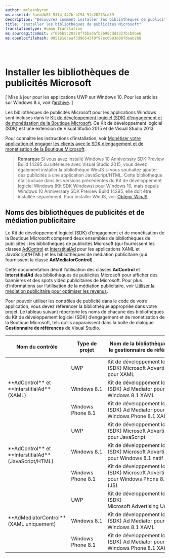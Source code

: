 ```yaml
---
author: mcleanbyron
ms.assetid: 3aeddb83-5314-447b-b294-9fc28273cd39
description: "Découvrez comment installer les bibliothèques de publicités Microsoft."
title: "Installer les bibliothèques de publicités Microsoft"
translationtype: Human Translation
ms.sourcegitcommit: cf695b5c20378f7bbadafb5b98cdd3327bcb0be6
ms.openlocfilehash: 0951818ceaf3d96543f9f97ec6993d08fdaab2b8


---
```


# Installer les bibliothèques de publicités Microsoft


\[ Mise à jour pour les applications UWP sur Windows 10. Pour les articles sur Windows 8.x, voir l’[archive](http://go.microsoft.com/fwlink/p/?linkid=619132). \]

Les bibliothèques de publicités Microsoft pour les applications Windows sont incluses dans le [Kit de développement logiciel (SDK) d’engagement et de monétisation de la Boutique Microsoft](http://aka.ms/store-em-sdk). Ce Kit de développement logiciel (SDK) est une extension de Visual Studio 2015 et de Visual Studio 2013.

Pour connaître les instructions d’installation, voir [Monétiser votre application et engager les clients avec le SDK d’engagement et de monétisation de la Boutique Microsoft](https://msdn.microsoft.com/windows/uwp/monetize/monetize-your-app-with-the-microsoft-store-engagement-and-monetization-sdk).

> **Remarque** Si vous avez installé Windows 10 Anniversary SDK Preview Build 14295 ou ultérieure avec Visual Studio 2015, vous devez également installer la bibliothèque WinJS si vous souhaitez ajouter des publicités à une application JavaScript/HTML. Cette bibliothèque était incluse dans les versions précédentes du Kit de développement logiciel Windows (Kit SDK Windows) pour Windows 10, mais depuis Windows 10 Anniversary SDK Preview Build 14295, elle doit être installée séparément. Pour installer WinJS, voir [Obtenir WinJS](http://try.buildwinjs.com/download/GetWinJS/).

## Noms des bibliothèques de publicités et de médiation publicitaire


Le Kit de développement logiciel (SDK) d’engagement et de monétisation de la Boutique Microsoft comprend deux ensembles de bibliothèques de publicités : les bibliothèques de publicités Microsoft (qui fournissent les classes [AdControl](https://msdn.microsoft.com/library/windows/apps/microsoft.advertising.winrt.ui.adcontrol.aspx) et [InterstitialAd](https://msdn.microsoft.com/library/windows/apps/microsoft.advertising.winrt.ui.interstitialad.aspx) pour les applications XAML et JavaScript/HTML) et les bibliothèques de médiation publicitaire (qui fournissent la classe **AdMediatorControl**).

Cette documentation décrit l’utilisation des classes **AdControl** et **InterstitialAd** des bibliothèques de publicités Microsoft pour afficher des bannières et des spots vidéo publicitaires de Microsoft. Pour plus d’informations sur l’utilisation de la médiation publicitaire, voir [Utiliser la médiation publicitaire pour optimiser les revenus](https://msdn.microsoft.com/windows/uwp/monetize/use-ad-mediation-to-maximize-revenue).


Pour pouvoir utiliser les contrôles de publicité dans le code de votre application, vous devez référencer la bibliothèque appropriée dans votre projet. Le tableau suivant répertorie les noms de chacune des bibliothèques du Kit de développement logiciel (SDK) d’engagement et de monétisation de la Boutique Microsoft, tels qu’ils apparaissent dans la boîte de dialogue **Gestionnaire de références** de Visual Studio.


<table>
    <thead>
        <tr><th>Nom du contrôle</th><th>Type de projet</th><th>Nom de la bibliothèque dans le gestionnaire de références</th><th>Numéro de version</th></tr>
    </thead>
    <tbody>
    <tr>
            <td rowspan="3">**AdControl** et **InterstitialAd** (XAML)</td>
            <td>UWP</td>
            <td>Kit de développement logiciel (SDK) Microsoft Advertising pour XAML</td>
            <td>10.0</td>
        </tr>
        <tr>
            <td>Windows 8.1</td>
            <td>Kit de développement logiciel (SDK) Ad Mediator pour Windows 8.1 XAML</td>
            <td>1.0</td>
        </tr>
        <tr>
            <td>Windows Phone 8.1</td>
            <td>Kit de développement logiciel (SDK) Ad Mediator pour Windows Phone 8.1 XAML</td>
            <td>1.0</td>
        </tr>
    <tr>
            <td rowspan="3">**AdControl** et **InterstitialAd** (JavaScript/HTML)</td>
            <td>UWP</td>
            <td>Kit de développement logiciel (SDK) Microsoft Advertising pour JavaScript</td>
            <td>10.0</td>
        </tr>
        <tr>
            <td>Windows 8.1</td>
            <td>Kit de développement logiciel (SDK) Microsoft Advertising pour Windows 8.1 natif (JS)</td>
            <td>8.5</td>
        </tr>
        <tr>
            <td>Windows Phone 8.1</td>
            <td>Kit de développement logiciel (SDK) Microsoft Advertising pour Windows Phone 8.1 natif (JS)</td>
            <td>8.5</td>
        </tr>
    <tr>
            <td rowspan="3">**AdMediatorControl** (XAML uniquement)</td>
            <td>UWP</td>
            <td>Kit de développement logiciel (SDK) Microsoft Advertising Universal</td>
            <td>1.0</td>
        </tr>
        <tr>
            <td>Windows 8.1</td>
            <td>Kit de développement logiciel (SDK) Ad Mediator pour Windows 8.1 XAML</td>
            <td>1.0</td>
        </tr>
        <tr>
            <td>Windows Phone 8.1</td>
            <td>Kit de développement logiciel (SDK) Ad Mediator pour Windows Phone 8.1 XAML</td>
            <td>1.0</td>
        </tr>
    </tbody>
</table>

 

 

 



<!--HONumber=Jun16_HO4-->


